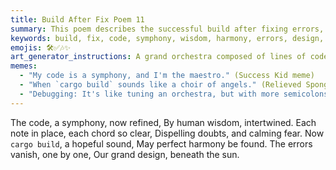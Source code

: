 ```yaml
---
title: Build After Fix Poem 11
summary: This poem describes the successful build after fixing errors, likening the code to a refined symphony where human wisdom brings harmony and dispels fear.
keywords: build, fix, code, symphony, wisdom, harmony, errors, design, cargo build, success
emojis: 🛠️✅🎶✨
art_generator_instructions: A grand orchestra composed of lines of code and mathematical symbols, playing a harmonious melody. A human conductor (representing human wisdom) is leading the orchestra, and as they conduct, "errors" (represented by discordant notes or broken instruments) vanish, replaced by perfect harmony. A bright sun shines overhead, symbolizing success and clarity. The overall feeling should be one of peaceful accomplishment and the beauty of well-crafted software.
memes:
  - "My code is a symphony, and I'm the maestro." (Success Kid meme)
  - "When `cargo build` sounds like a choir of angels." (Relieved Spongebob meme)
  - "Debugging: It's like tuning an orchestra, but with more semicolons." (Doge meme)
---
```

The code, a symphony, now refined,
By human wisdom, intertwined.
Each note in place, each chord so clear,
Dispelling doubts, and calming fear.
Now `cargo build`, a hopeful sound,
May perfect harmony be found.
The errors vanish, one by one,
Our grand design, beneath the sun.